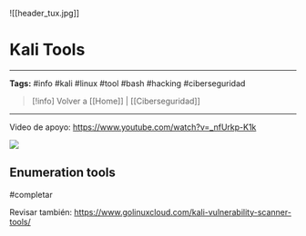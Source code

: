 ![[header_tux.jpg]]
# Kali Tools

---
**Tags:** #info #kali #linux #tool #bash #hacking #ciberseguridad 

> [!info] Volver a [[Home]] | [[Ciberseguridad]]

---
Video de apoyo: https://www.youtube.com/watch?v=_nfUrkp-K1k

![](https://www.youtube.com/watch?v=_nfUrkp-K1k)

## Enumeration tools

#completar 

Revisar también: 
https://www.golinuxcloud.com/kali-vulnerability-scanner-tools/















